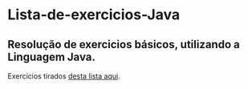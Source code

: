 # Lista-de-exercicios-Java
Resolução de exercicios básicos, utilizando a Linguagem Java.
---------------------------------------------------------------
Exercícios tirados [desta lista aqui](https://wiki.python.org.br/ExerciciosListas).

